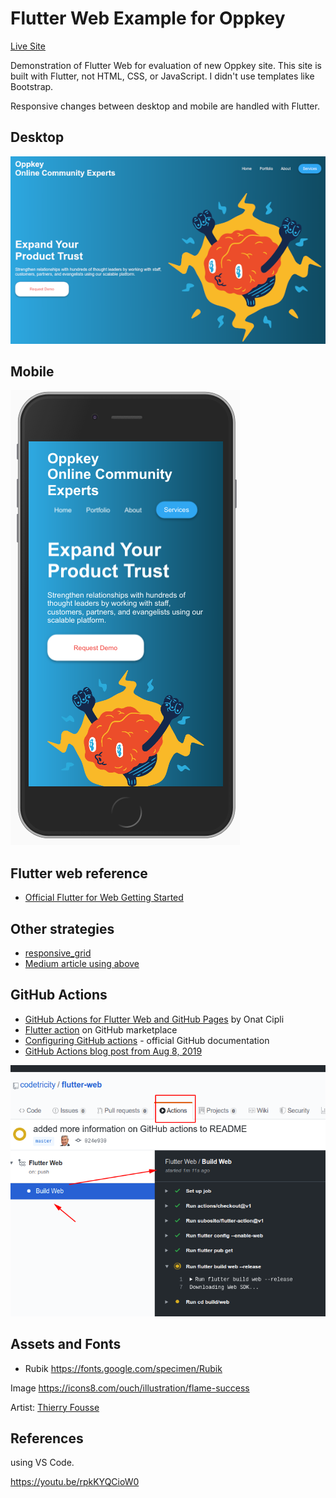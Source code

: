 # Flutter Web Example for Oppkey

[Live Site](https://codetricity.github.io/flutter-web/#/)

Demonstration of Flutter Web for evaluation of new Oppkey site. 
This site is built with Flutter, not HTML, CSS, or JavaScript. 
I didn't use templates like Bootstrap.

Responsive changes between desktop and mobile are handled with Flutter.

## Desktop

![desktop view](doc/images/desktop.png)

## Mobile

![mobile view](doc/images/mobile.png)


## Flutter web reference

* [Official Flutter for Web Getting Started](https://flutter.dev/docs/get-started/web)

## Other strategies

* [responsive_grid](https://pub.dev/packages/responsive_grid#-readme-tab-)
* [Medium article using above](https://medium.com/flutter-community/build-your-responsive-flutter-layout-like-a-pro-6bf86aaed81e)

## GitHub Actions

* [GitHub Actions for Flutter Web and GitHub Pages](https://medium.com/flutter-community/flutter-web-github-actions-github-pages-dec8f308542a) by Onat Cipli
* [Flutter action](https://github.com/marketplace/actions/flutter-action) on GitHub marketplace
* [Configuring GitHub actions](https://help.github.com/en/actions/configuring-and-managing-workflows/configuring-a-workflow) - official GitHub documentation
* [GitHub Actions blog post from Aug 8, 2019](https://github.blog/2019-08-08-github-actions-now-supports-ci-cd/)

![GitHub Actions](doc/images/github-actions.png)


## Assets and Fonts

* Rubik https://fonts.google.com/specimen/Rubik

Image https://icons8.com/ouch/illustration/flame-success

Artist: [Thierry Fousse](https://dribbble.com/thierryfousse)

## References

using VS Code.

https://youtu.be/rpkKYQCioW0